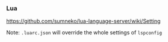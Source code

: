 ### Lua

<https://github.com/sumneko/lua-language-server/wiki/Setting>

Note:
`.luarc.json` will override the whole settings of `lspconfig`

